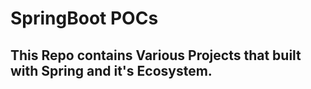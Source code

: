 # SpringBoot POCs


## This Repo contains Various Projects that built with Spring and it's Ecosystem.
